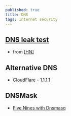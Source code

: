 ```yaml
---
published: true
title: DNS
tags: internet security
---
```

## [DNS leak test](https://www.dnsleaktest.com/what-is-transparent-dns-proxy.html)
- from [\[HN\]](https://news.ycombinator.com/item?id=13037858)

## Alternative DNS
- [CloudFlare](https://blog.cloudflare.com/dns-resolver-1-1-1-1/) - [1.1.1.1](https://1.1.1.1/)

## DNSMask
- [Five Nines with Dnsmasq](https://news.ycombinator.com/item?id=27916548)
